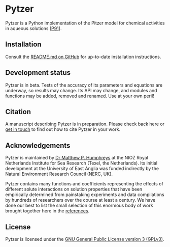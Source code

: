 # Pytzer

Pytzer is a Python implementation of the Pitzer model for chemical activities in aqueous solutions [[P91](refs/#p)].

## Installation

Consult the [README.md on GitHub](https://github.com/mvdh7/pytzer/tree/jax#pytzer) for up-to-date installation instructions.

## Development status

Pytzer is in beta.  Tests of the accuracy of its parameters and equations are underway, so results may change.  Its API may change, and modules and functions may be added, removed and renamed.  Use at your own peril!

## Citation

A manuscript describing Pytzer is in preparation.  Please check back here or [get in touch](https://mvdh.xyz/contact) to find out how to cite Pytzer in your work.

## Acknowledgements

Pytzer is maintained by [Dr Matthew P. Humphreys](https://www.nioz.nl/en/about/organisation/staff/matthew-humphreys) at the NIOZ Royal Netherlands Institute for Sea Research (Texel, the Netherlands).  Its initial development at the University of East Anglia was funded indirectly by the Natural Environment Research Council (NERC, UK).

Pytzer contains many functions and coefficients representing the effects of different solute interactions on solution properties that have been empirically determined from painstaking experiments and data compilations by hundreds of researchers over the course at least a century.  We have done our best to list the small selection of this enormous body of work brought together here in the [references](refs).

## License

Pytzer is licensed under the [GNU General Public License version 3 (GPLv3)](https://www.gnu.org/licenses/gpl-3.0.en.html).
